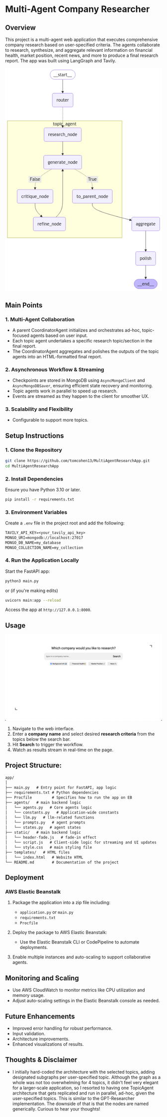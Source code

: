 # Multi-Agent Company Researcher

## Overview
This project is a multi-agent web application that executes comprehensive company research based on user-specified criteria. The agents collaborate to research, synthesize, and aggregate relevant information on financial health, market position, recent news, and more to produce a final research report. The app was built using LangGraph and Tavily.

![alt architecture](static/images/architecture.png "The Architecture")


## Main Points

### 1. **Multi-Agent Collaboration**
- A parent CoordinatorAgent initializes and orchestrates ad-hoc, topic-focused agents based on user input.
- Each topic agent undertakes a specific research topic/section in the final report.
- The CoordinatorAgent aggregates and polishes the outputs of the topic agents into an HTML-formatted final report.

### 2. **Asynchronous Workflow & Streaming**
- Checkpoints are stored in MongoDB using `AsyncMongoClient` and `AsyncMongoDBSaver`, ensuring efficient state recovery and monitoring.
- Topic agents work in parallel to speed up research.
- Events are streamed as they happen to the client for smoother UX.

### 3. **Scalability and Flexibility**
- Configurable to support more topics.


## Setup Instructions

### 1. **Clone the Repository**
```bash
git clone https://github.com/tomcohen13/MultiAgentResearchApp.git
cd MultiAgentResearchApp
```

### 2. **Install Dependencies**
Ensure you have Python 3.10 or later.
```bash
pip install -r requirements.txt
```

### 3. **Environment Variables**
Create a `.env` file in the project root and add the following:
```
TAVILY_API_KEY=<your_tavily_api_key>
MONGO_URI=mongodb://localhost:27017
MONGO_DB_NAME=my_database
MONGO_COLLECTION_NAME=my_collection
```

### 4. **Run the Application Locally**
Start the FastAPI app:
```bash
python3 main.py
```
or (if you're making edits)
```bash
uvicorn main:app --reload
```
Access the app at `http://127.0.0.1:8000`.


## Usage

![alt ui](static/images/ui-screenshot.png "The UI")

1. Navigate to the web interface.
2. Enter a **company name** and select desired **research criteria** from the topics below the search bar.
3. Hit **Search** to trigger the workflow.
4. Watch as results stream in real-time on the page.


## **Project Structure:**
```
app/
│
├── main.py   # Entry point for FastAPI, app logic
├── requirements.txt # Python dependencies
├── Procfile         # Specifies how to run the app on EB
├── agents/   # main backend logic
│   └── agents.py   # Core agents logic
│   └── constants.py   # Application-wide constants
│   └── llm.py   # llm-related functions
│   └── prompts.py   # agent prompts
│   └── states.py   # agent states
├── static/   # main backend logic
│   └── header-fade.js   # fade-in effect
│   └── script.js   # Client-side logic for streaming and UI updates
│   └── style.css   # main styling file
├── templates/   # HTML files
│   └── index.html   # Website HTML
└── README.md        # Documentation of the project
```

## Deployment

### AWS Elastic Beanstalk
1. Package the application into a zip file including:
   - `application.py` or `main.py`
   - `requirements.txt`
   - `Procfile`

2. Deploy the package to AWS Elastic Beanstalk:
   - Use the Elastic Beanstalk CLI or CodePipeline to automate deployments.

3. Enable multiple instances and auto-scaling to support collaborative agents.


## Monitoring and Scaling

- Use AWS CloudWatch to monitor metrics like CPU utilization and memory usage.
- Adjust auto-scaling settings in the Elastic Beanstalk console as needed.


## Future Enhancements
- Improved error handling for robust performance.
- Input validation.
- Architecture improvements.
- Enhanced visualizations of results.

## Thoughts & Disclaimer
- I initially hard-coded the architecture with the selected topics, adding designated subgraphs per user-specified topic. Although the graph as a whole was not too overwhelming for 4 topics, it didn't feel very elegant for a larger-scale application, so I resorted to having one TopicAgent architecture that gets replicated and run in parallel, ad-hoc, given the user-specified topics. This is similar to the GPT-Researcher implementation. The downside of that is that the nodes are named generically. Curious to hear your thoughts!
